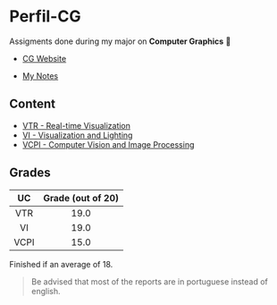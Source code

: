 # Perfil-CG

Assigments done during my major on **Computer Graphics** 👾

* [CG Website](https://uce-cg.di.uminho.pt/)

* [My Notes](https://wide-joke-855.notion.site/Computa-o-Gr-fica-MEI-ddc429380c654a6dbb7897194b0542c1)


## Content

* [VTR - Real-time Visualization](https://github.com/RuiArmada/Perfil-CG/tree/main/VTR%20-%20Real-time%20Visualization)
* [VI - Visualization and Lighting](https://github.com/RuiArmada/Perfil-CG/tree/main/VI%20-%20Visualization%20and%20Lighting)
* [VCPI - Computer Vision and Image Processing](https://github.com/RuiArmada/Perfil-CG/tree/main/VCPI%20-%20Computer%20Vision%20and%20Image%20Processing)

## Grades

| UC | Grade (out of 20) |
| :---: | :---: |
| VTR | 19.0 |
| VI | 19.0 |
| VCPI | 15.0 |

Finished if an average of 18.

> Be advised that most of the reports are in portuguese instead of english.
